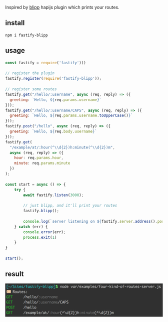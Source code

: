 Inspired by [blipp](https://github.com/danielb2/blipp) hapijs plugin which prints your routes.

## install
```
npm i fastify-blipp
```

## usage
```javascript
const fastify = require('fastify')()

// register the plugin
fastify.register(require('fastify-blipp'));

// register some routes
fastify.get("/hello/:username", async (req, reply) => ({
  greeting: `Hello, ${req.params.username}`
}));
fastify.get("/hello/:username/CAPS", async (req, reply) => ({
  greeting: `Hello, ${req.params.username.toUpperCase()}`
}));
fastify.post("/hello", async (req, reply) => ({
  greeting: `Hello, ${req.body.username}`
}));
fastify.get(
  "/example/at/:hour(^\\d{2})h:minute(^\\d{2})m",
  async (req, reply) => ({
    hour: req.params.hour,
    minute: req.params.minute
  })
);

const start = async () => {
    try {
        await fastify.listen(3000);

        // just blipp, and it'll print your routes
        fastify.blipp();

        console.log(`server listening on ${fastify.server.address().port}`);
    } catch (err) {
        console.error(err);
        process.exit(1)
    }
}

start();
```

## result

![image](var/images/output_example.png)


